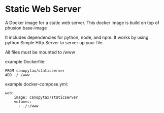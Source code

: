 # Static Web Server
A Docker image for a static web server. 
This docker image is build on top of phusion base-image

It includes dependencies for python, node, and npm.
It works by using python Simple Http Server to server up your file.

All files must be mounted to /www

example Dockerfile:

    FROM canopytax/staticserver
    ADD ./ /www

example docker-compose.yml:

    web:
        image: canopytax/staticserver
        volumes: 
          - ./:/www
